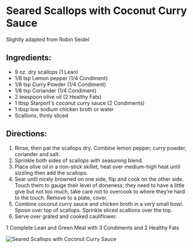 # Seared Scallops with Coconut Curry Sauce
Slightly adapted from Robin Seidel

## Ingredients:
* 9 oz. dry scallops (1 Lean)
* 1/8 tsp Lemon pepper (1/4 Condiment)
* 1/8 tsp Curry Powder (1/4 Condiment)
* 1/8 tsp Coriander (1/4 Condiment)
* 2 teaspoon olive oil (2 Healthy Fats)
* 1 tbsp Starport's coconut curry sauce (2 Condiments)
* 1 tbsp low sodium chicken broth or water
* Scallions, thinly sliced

## 

## Directions:
1. Rinse, then pat the scallops dry. Combine lemon pepper, curry powder, coriander and salt. 
2. Sprinkle both sides of scallops with seasoning blend. 
3. Place olive oil in a non-stick skillet, heat over medium-high heat until sizzling then add the scallops. 
4. Sear until nicely browned on one side, flip and cook on the other side. Touch them to gauge their level of doneness; they need to have a little give but not too much, take care not to overcook to where they’re hard to the touch. Remove to a plate, cover.
5. Combine coconut curry sauce and chicken broth in a very small bowl. Spoon over top of scallops. Sprinkle sliced scallions over the top. 
6. Serve over grated and cooked cauliflower.

1 Complete Lean and Green Meal with 3 Condiments and 2 Healthy Fats

![Seared Scallops with Coconut Curry Sauce](images/Seared%20Scallops%20with%20Coconut%20Curry%20Sauce.png)

